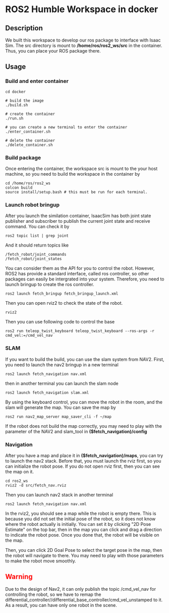 # ROS2 Humble Workspace in docker

## Description
We built this workspace to develop our ros package to interface with Isaac Sim. The src directory is mount to __/home/ros/ros2_ws/src__ in the container. Thus, you can place your ROS package there.

## Usage

### Build and enter container
```
cd docker

# build the image
./build.sh

# create the container
./run.sh

# you can create a new terminal to enter the container
./enter_container.sh

# delete the container
./delete_container.sh
```

### Build package
Once entering the container, the workspace src is mount to the your host machine, so you need to build the workspace in the container by
```
cd /home/ros/ros2_ws
colcon build
source install/setup.bash # this must be run for each terminal.
```

### Launch robot bringup

After you launch the similation container, IsaacSim has both joint state publisher and subscriber to publish the current joint state and receive command. You can check it by 
```
ros2 topic list | grep joint
``` 
And it should return topics like
```
/fetch_robot/joint_commands
/fetch_robot/joint_states
```
You can consider them as the API for you to control the robot. However, ROS2 has provide a standard interface, called ros controller, so other packages can easily be intergrated into your system. Therefore, you need to launch bringup to create the ros controller.
```
ros2 launch fetch_bringup fetch_bringup_launch.xml
```

Then you can open rviz2 to check the state of the robot.
```
rviz2
```

Then you can use following code to control the base
```
ros2 run teleop_twist_keyboard teleop_twist_keyboard --ros-args -r cmd_vel:=/cmd_vel_nav
```

### SLAM
If you want to build the build, you can use the slam system from NAV2. First, you need to launch the nav2 bringup in a new terminal

```
ros2 launch fetch_navigation nav.xml
```
then in another terminal you can launch the slam node
```
ros2 launch fetch_navigation slam.xml
```
By using the keyboard control, you can move the robot in the room, and the slam will generate the map. You can save the map by
```
ros2 run nav2_map_server map_saver_cli -f ~/map
```

If the robot does not build the map correctly, you may need to play with the parameter of the NAV2 and slam_tool in __($fetch_navigation)/config__

### Navigation
After you have a map and place it in __($fetch_navigation)/maps__, you can try to launch the nav2 stack. Before that, you must launch the rviz first, so you can initialize the robot pose. If you do not open rviz first, then you can see the map on it.
```
cd ros2_ws
rviz2 -d src/fetch_nav.rviz
```

Then you can launch nav2 stack in another terminal
```
ros2 launch fetch_navigation nav.xml
```

In the rviz2, you should see a map while the robot is empty there. This is because you did not set the initial pose of the robot, so it does not know where the robot actually is initially. You can set it by clicking "2D Pose Estimate" on the top bar, then in the map you can click and drag a direction to indicate the robot pose. Once you done that, the robot will be visible on the map.

Then, you can click 2D Goal Pose to select the target pose in the map, then the robot will navigate to there. You may need to play with those parameters to make the robot move smoothly.

## <span style="color:red">Warning</span>
Due to the design of Nav2, it can only publish the topic /cmd_vel_nav for controlling the robot, so we have to remap the differential_controller//differential_base_controller/cmd_vel_unstamped to it. As a result, you can have only one robot in the scene.